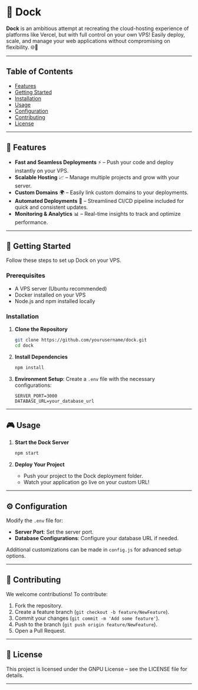 # 🚢 Dock

**Dock** is an ambitious attempt at recreating the cloud-hosting experience of platforms like Vercel, but with full control on your own VPS! Easily deploy, scale, and manage your web applications without compromising on flexibility. 🌐🚀

---

## Table of Contents

- [Features](#-features)
- [Getting Started](#-getting-started)
- [Installation](#-installation)
- [Usage](#-usage)
- [Configuration](#-configuration)
- [Contributing](#-contributing)
- [License](#-license)

---

## 🌟 Features

- **Fast and Seamless Deployments** ⚡ – Push your code and deploy instantly on your VPS.
- **Scalable Hosting** 📈 – Manage multiple projects and grow with your server.
- **Custom Domains** 🌍 – Easily link custom domains to your deployments.
- **Automated Deployments** 🔄 – Streamlined CI/CD pipeline included for quick and consistent updates.
- **Monitoring & Analytics** 📊 – Real-time insights to track and optimize performance.

---

## 🚀 Getting Started

Follow these steps to set up Dock on your VPS.

### Prerequisites

- A VPS server (Ubuntu recommended)
- Docker installed on your VPS
- Node.js and npm installed locally

### Installation

1. **Clone the Repository**

   ```bash
   git clone https://github.com/yourusername/dock.git
   cd dock
   ```

2. **Install Dependencies**

   ```bash
   npm install
   ```

3. **Environment Setup**: Create a `.env` file with the necessary configurations:

   ```plaintext
   SERVER_PORT=3000
   DATABASE_URL=your_database_url
   ```

---

## 🎮 Usage

1. **Start the Dock Server**

   ```bash
   npm start
   ```

2. **Deploy Your Project**
   - Push your project to the Dock deployment folder.
   - Watch your application go live on your custom URL!

---

## ⚙️ Configuration

Modify the `.env` file for:

- **Server Port**: Set the server port.
- **Database Configurations**: Configure your database URL if needed.

Additional customizations can be made in `config.js` for advanced setup options.

---

## 🤝 Contributing

We welcome contributions! To contribute:

1. Fork the repository.
2. Create a feature branch (`git checkout -b feature/NewFeature`).
3. Commit your changes (`git commit -m 'Add some feature'`).
4. Push to the branch (`git push origin feature/NewFeature`).
5. Open a Pull Request.

---

## 📜 License

This project is licensed under the GNPU License – see the LICENSE file for details.

---
